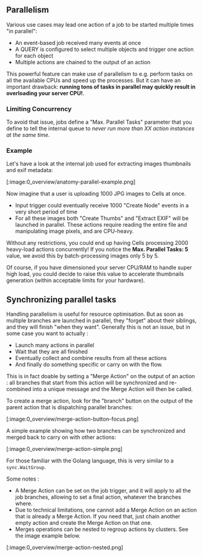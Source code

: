 ## Parallelism

Various use cases may lead one action of a job to be started multiple times "in parallel": 

- An event-based job received many events at once
- A QUERY is configured to select multiple objects and trigger one action for each object
- Multiple actions are chained to the output of an action

This powerful feature can make use of parallelism to e.g. perform tasks on all the available CPUs and speed up the processes. But it can have an important drawback: **running tons of tasks in parallel may quickly result in overloading your server CPU!**.

### Limiting Concurrency

To avoid that issue, jobs define a "Max. Parallel Tasks" parameter that you define to tell the internal queue to _never run more than XX action instances at the same time_.  

### Example

Let's have a look at the internal job used for extracting images thumbnails and exif metadata: 

[:image:0_overview/anatomy-parallel-example.png]

Now imagine that a user is uploading 1000 JPG images to Cells at once. 

 - Input trigger could eventually receive 1000 "Create Node" events in a very short period of time
 - For all these images both "Create Thumbs" and "Extract EXIF" will be launched in parallel. These actions require reading the entire file and manipulating image pixels, and are CPU-heavy. 

Without any restrictions, you could end up having Cells processing 2000 heavy-load actions concurrently!
If you notice the **Max. Parallel Tasks: 5** value, we avoid this by batch-processing images only 5 by 5.

Of course, if you have dimensioned your server CPU/RAM to handle super high load, you could decide to raise this value to accelerate thumbnails generation (within acceptable limits for your hardware).

## Synchronizing parallel tasks

Handling parallelism is useful for resource optimisation. But as soon as multiple branches are launched in parallel, they "forget" about their siblings, and they will finish "when they want". Generally this is not an issue, but in some case you want to actually :

- Launch many actions in parallel
- Wait that they are all finished
- Eventually collect and combine results from all these actions
- And finally do something specific or carry on with the flow. 

This is in fact doable by setting a "Merge Action" on the output of an action : all branches that start from this action will be synchronized and re-combined into a unique message and the Merge Action will then be called. 

To create a merge action, look for the "branch" button on the output of the parent action that is dispatching parallel branches:

[:image:0_overview/merge-action-button-focus.png]

A simple example showing how two branches can be synchronized and merged back to carry on with other actions:

[:image:0_overview/merge-action-simple.png]

For those familiar with the Golang language, this is very similar to a `sync.WaitGroup`.

Some notes : 

- A Merge Action can be set on the job trigger, and it will apply to all the job branches, allowing to set a final action, whatever the branches where.
- Due to technical limitations, one cannot add a Merge Action on an action that is already a Merge Action. If you need that, just chain another empty action and create the Merge Action on that one.
- Merges operations can be nested to regroup actions by clusters. See the image example below.

[:image:0_overview/merge-action-nested.png]